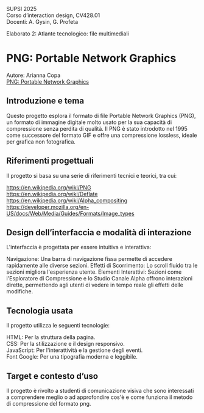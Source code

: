 SUPSI 2025  
Corso d’interaction design, CV428.01  
Docenti: A. Gysin, G. Profeta  

Elaborato 2: Atlante tecnologico: file multimediali

# PNG: Portable Network Graphics
Autore: Arianna Copa  
[PNG: Portable Network Graphics](https://ariannacopa.github.io/png/)


## Introduzione e tema
Questo progetto esplora il formato di file Portable Network Graphics (PNG), un formato di immagine digitale molto usato per la sua capacità di compressione senza perdita di qualità. Il PNG è stato introdotto nel 1995 come successore del formato GIF e offre una compressione lossless, ideale per grafica non fotografica.


## Riferimenti progettuali
Il progetto si basa su una serie di riferimenti tecnici e teorici, tra cui:

https://en.wikipedia.org/wiki/PNG <br>
https://en.wikipedia.org/wiki/Deflate <br>
https://en.wikipedia.org/wiki/Alpha_compositing <br> 
https://developer.mozilla.org/en-US/docs/Web/Media/Guides/Formats/Image_types



## Design dell’interfaccia e modalità di interazione
L'interfaccia è progettata per essere intuitiva e interattiva:

Navigazione: Una barra di navigazione fissa permette di accedere rapidamente alle diverse sezioni.
Effetti di Scorrimento: Lo scroll fluido tra le sezioni migliora l'esperienza utente.
Elementi Interattivi: Sezioni come l'Esploratore di Compressione e lo Studio Canale Alpha offrono interazioni dirette, permettendo agli utenti di vedere in tempo reale gli effetti delle modifiche.


## Tecnologia usata
Il progetto utilizza le seguenti tecnologie:

HTML: Per la struttura della pagina. <br>
CSS: Per la stilizzazione e il design responsivo.<br>
JavaScript: Per l'interattività e la gestione degli eventi.<br>
Font Google: Per una tipografia moderna e leggibile.

## Target e contesto d’uso
Il progetto è rivolto a studenti di comunicazione visiva che sono interessati a comprendere meglio o ad approfondire cos'è e come funziona il metodo di compressione del formato png.
